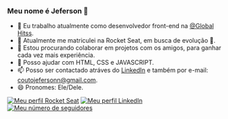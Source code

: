 ### Meu nome é Jeferson 👋

- 🔭 Eu trabalho atualmente como desenvolvedor front-end na [@Global Hitss](https://www.linkedin.com/company/global-hitss/mycompany/).
- 🌱 Atualmente me matriculei na Rocket Seat, em busca de evolução 🚀.
- 👯 Estou procurando colaborar em projetos com os amigos, para ganhar cada vez mais experiência.
- 💬 Posso ajudar com HTML, CSS e JAVASCRIPT.
- 📫 Posso ser contactado atráves do [LinkedIn](https://www.linkedin.com/in/jeferson-couto-27b5381a0/) e também por e-mail: coutojefersonn@gmail.com.
- 😄 Pronomes: Ele/Dele.

[![Meu perfil Rocket Seat](https://img.shields.io/badge/coutojeferson-Rocket%20Seat-blue)](https://app.rocketseat.com.br/dashboard)
[![Meu perfil LinkedIn](https://img.shields.io/badge/-LinkedIn-0D0D0D?style=flat&labelColor=0D0D0D&logo=Linkedin&Color=white)](https://www.linkedin.com/in/jeferson-couto-27b5381a0/)
[![Meu número de seguidores](https://img.shields.io/github/followers/coutojeferson?style=flat&labelColor=0D0D0D&logo=Github&Color=white)](https://github.com/coutojeferson/coutojeferson)

